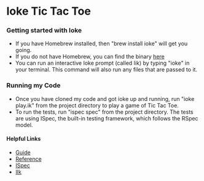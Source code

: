 # Ioke Tic Tac Toe

### Getting started with Ioke

* If you have Homebrew installed, then "brew install ioke" will get you
going.
* If you do not have Homebrew, you can find the binary [here](http://ioke.org/download.html)
* You can run an interactive Ioke prompt (called Iik) by typing "ioke" in your terminal. This command
  will also run any files that are passed to it.

### Running my Code

* Once you have cloned my code and got ioke up and running, run "ioke
  play.ik" from the project directory to play a game of Tic Tac Toe.
* To run the tests, run "ispec spec" from the project directory. The
  tests are using ISpec, the built-in testing framework, which follows
the RSpec model.

#### Helpful Links
* [Guide](http://ioke.org/wiki/index.php/Guide)
* [Reference](http://ioke.org/dok/release/index.html)
* [ISpec](http://ioke.org/wiki/index.php/ISpec)
* [IIk](http://ioke.org/wiki/index.php/IIk)
